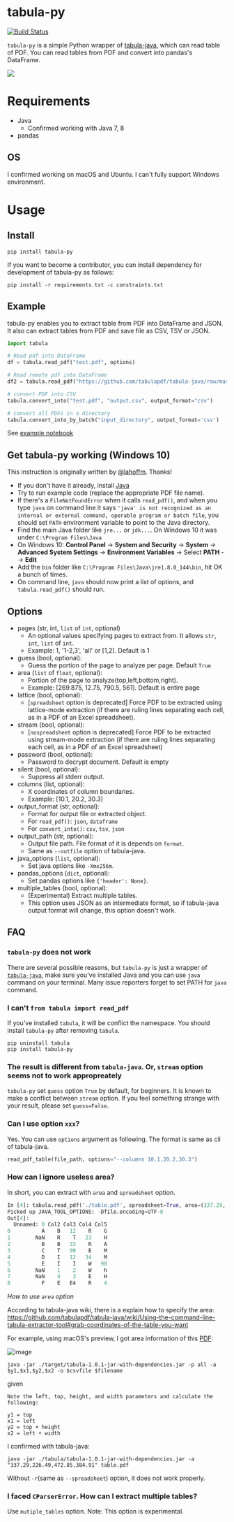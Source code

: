 # tabula-py

[![Build Status](https://travis-ci.org/chezou/tabula-py.svg?branch=master)](https://travis-ci.org/chezou/tabula-py)

`tabula-py` is a simple Python wrapper of [tabula-java](https://github.com/tabulapdf/tabula-java), which can read table of PDF.
You can read tables from PDF and convert into pandas's DataFrame.

![](http://i.imgur.com/ODM8hst.jpg)


# Requirements

- Java
  - Confirmed working with Java 7, 8
- pandas

## OS

I confirmed working on macOS and Ubuntu. I can't fully support Windows environment.

# Usage

## Install

```
pip install tabula-py
```

If you want to become a contributor, you can install dependency for development of tabula-py as follows:

```
pip install -r requirements.txt -c constraints.txt
```

## Example

tabula-py enables you to extract table from PDF into DataFrame and JSON. It also can extract tables from PDF and save file as CSV, TSV or JSON.

```py
import tabula

# Read pdf into DataFrame
df = tabula.read_pdf("test.pdf", options)

# Read remote pdf into DataFrame
df2 = tabula.read_pdf("https://github.com/tabulapdf/tabula-java/raw/master/src/test/resources/technology/tabula/arabic.pdf")

# convert PDF into CSV
tabula.convert_into("test.pdf", "output.csv", output_format="csv")

# convert all PDFs in a directory
tabula.convert_into_by_batch("input_directory", output_format='csv')
```

See [example notebook](./examples/tabula_example.ipynb)

## Get tabula-py working (Windows 10)

This instruction is originally written by [@lahoffm](https://github.com/lahoffm). Thanks!

- If you don't have it already, install [Java](https://www.java.com/en/download/manual.jsp)
- Try to run example code (replace the appropriate PDF file name).
- If there's a `FileNotFoundError` when it calls `read_pdf()`, and when you type `java` on command line it says
`'java' is not recognized as an internal or external command, operable program or batch file`, you should set `PATH` environment variable to point to the Java directory.
- Find the main Java folder like `jre...` or `jdk...`. On Windows 10 it was under `C:\Program Files\Java`
- On Windows 10: **Control Panel** -> **System and Security** -> **System** -> **Advanced System Settings** -> **Environment Variables** -> Select **PATH** --> **Edit**
- Add the `bin` folder like `C:\Program Files\Java\jre1.8.0_144\bin`, hit OK a bunch of times.
- On command line, `java` should now print a list of options, and `tabula.read_pdf()` should run.

## Options

- pages (str, int, `list` of `int`, optional)
  - An optional values specifying pages to extract from. It allows `str`, `int`, `list` of `int`.
  - Example: 1, '1-2,3', 'all' or [1,2]. Default is 1
- guess (bool, optional):
  - Guess the portion of the page to analyze per page. Default `True`
- area (`list` of `float`, optional):
  - Portion of the page to analyze(top,left,bottom,right).
  - Example: [269.875, 12.75, 790.5, 561]. Default is entire page
- lattice (bool, optional):
  - [`spreadsheet` option is deprecated] Force PDF to be extracted using lattice-mode extraction (if there are ruling lines separating each cell, as in a PDF of an Excel spreadsheet). 
- stream (bool, optional):
  - [`nospreadsheet` option is deprecated] Force PDF to be extracted using stream-mode extraction (if there are ruling lines separating each cell, as in a PDF of an Excel spreadsheet)
- password (bool, optional):
  - Password to decrypt document. Default is empty
- silent (bool, optional):
  - Suppress all stderr output.
- columns (list, optional):
  - X coordinates of column boundaries.
  - Example: [10.1, 20.2, 30.3]
- output_format (str, optional):
  - Format for output file or extracted object. 
  - For `read_pdf()`: `json`, `dataframe`
  - For `convert_into()`: `csv`, `tsv`, `json`
- output_path (str, optional):
  - Output file path. File format of it is depends on `format`.
  - Same as `--outfile` option of tabula-java.
- java_options (`list`, optional):
  - Set java options like `-Xmx256m`.
- pandas_options (`dict`, optional):
  - Set pandas options like `{'header': None}`.
- multiple_tables (bool, optional):
  - (Experimental) Extract multiple tables. 
  - This option uses JSON as an intermediate format, so if tabula-java output format will change, this option doesn't work.


## FAQ

### `tabula-py` does not work

There are several possible reasons, but `tabula-py` is just a wrapper of [`tabula-java`](https://github.com/tabulapdf/tabula-java), make sure you've installed Java and you can use `java` command on your terminal. Many issue reporters forget to set PATH for `java` command.

### I can't `from tabula import read_pdf`

If you've installed `tabula`, it will be conflict the namespace. You should install `tabula-py` after removing `tabula`.

```
pip uninstall tabula
pip install tabula-py
```

### The result is different from `tabula-java`. Or, `stream` option seems not to work appropreately

`tabula-py` set `guess` option `True` by default, for beginners. It is known to make a conflict between `stream` option. If you feel something strange with your result, please set `guess=False`.

### Can I use option `xxx`?

Yes. You can use `options` argument as following. The format is same as cli of tabula-java.

```py
read_pdf_table(file_path, options="--columns 10.1,20.2,30.3")
```

### How can I ignore useless area?

In short, you can extract with `area` and `spreadsheet` option.

```py
In [4]: tabula.read_pdf('./table.pdf', spreadsheet=True, area=(337.29, 226.49, 472.85, 384.91))
Picked up JAVA_TOOL_OPTIONS: -Dfile.encoding=UTF-8
Out[4]:
  Unnamed: 0 Col2 Col3 Col4 Col5
0          A    B   12    R    G
1        NaN    R    T   23    H
2          B    B   33    R    A
3          C    T   99    E    M
4          D    I   12   34    M
5          E    I    I    W   90
6        NaN    1    2    W    h
7        NaN    4    3    E    H
8          F    E   E4    R    4
```

*How to use `area` option*

According to tabula-java wiki, there is a explain how to specify the area:
https://github.com/tabulapdf/tabula-java/wiki/Using-the-command-line-tabula-extractor-tool#grab-coordinates-of-the-table-you-want

For example, using macOS's preview, I got area information of this [PDF](https://github.com/chezou/tabula-py/files/711877/table.pdf):

![image](https://cloud.githubusercontent.com/assets/916653/22047470/b201de24-dd6a-11e6-9cfc-7bc73e33e3b2.png)


```
java -jar ./target/tabula-1.0.1-jar-with-dependencies.jar -p all -a $y1,$x1,$y2,$x2 -o $csvfile $filename
```

given

```
Note the left, top, height, and width parameters and calculate the following:

y1 = top
x1 = left
y2 = top + height
x2 = left + width
```

I confirmed with tabula-java:

```
java -jar ./tabula/tabula-1.0.1-jar-with-dependencies.jar -a "337.29,226.49,472.85,384.91" table.pdf
```

Without `-r`(same as `--spreadsheet`) option, it does not work properly.

### I faced `CParserError`. How can I extract multiple tables?

Use `mutiple_tables` option. Note: This option is experimental.
